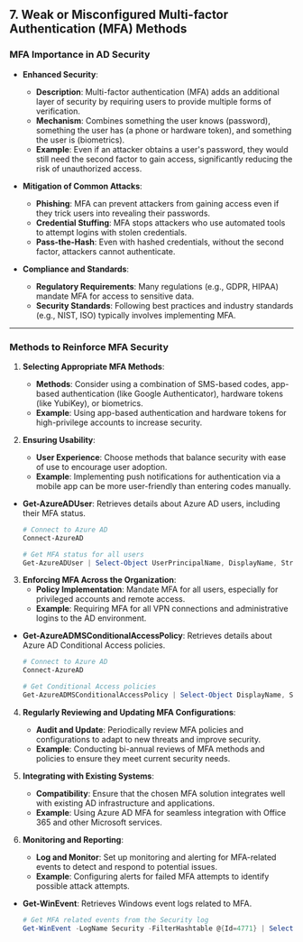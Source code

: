 ## 7. **Weak or Misconfigured Multi-factor Authentication (MFA) Methods**

### MFA Importance in AD Security

- **Enhanced Security**:
  - **Description**: Multi-factor authentication (MFA) adds an additional layer of security by requiring users to provide multiple forms of verification.
  - **Mechanism**: Combines something the user knows (password), something the user has (a phone or hardware token), and something the user is (biometrics).
  - **Example**: Even if an attacker obtains a user's password, they would still need the second factor to gain access, significantly reducing the risk of unauthorized access.

- **Mitigation of Common Attacks**:
  - **Phishing**: MFA can prevent attackers from gaining access even if they trick users into revealing their passwords.
  - **Credential Stuffing**: MFA stops attackers who use automated tools to attempt logins with stolen credentials.
  - **Pass-the-Hash**: Even with hashed credentials, without the second factor, attackers cannot authenticate.

- **Compliance and Standards**:
  - **Regulatory Requirements**: Many regulations (e.g., GDPR, HIPAA) mandate MFA for access to sensitive data.
  - **Security Standards**: Following best practices and industry standards (e.g., NIST, ISO) typically involves implementing MFA.

---

### Methods to Reinforce MFA Security

1. **Selecting Appropriate MFA Methods**:
   - **Methods**: Consider using a combination of SMS-based codes, app-based authentication (like Google Authenticator), hardware tokens (like YubiKey), or biometrics.
   - **Example**: Using app-based authentication and hardware tokens for high-privilege accounts to increase security.

2. **Ensuring Usability**:
   - **User Experience**: Choose methods that balance security with ease of use to encourage user adoption.
   - **Example**: Implementing push notifications for authentication via a mobile app can be more user-friendly than entering codes manually.
- **Get-AzureADUser**: Retrieves details about Azure AD users, including their MFA status.
  ```powershell
  # Connect to Azure AD
  Connect-AzureAD

  # Get MFA status for all users
  Get-AzureADUser | Select-Object UserPrincipalName, DisplayName, StrongAuthenticationMethods | Format-Table -AutoSize
  ```

3. **Enforcing MFA Across the Organization**:
   - **Policy Implementation**: Mandate MFA for all users, especially for privileged accounts and remote access.
   - **Example**: Requiring MFA for all VPN connections and administrative logins to the AD environment.
- **Get-AzureADMSConditionalAccessPolicy**: Retrieves details about Azure AD Conditional Access policies.
  ```powershell
  # Connect to Azure AD
  Connect-AzureAD

  # Get Conditional Access policies
  Get-AzureADMSConditionalAccessPolicy | Select-Object DisplayName, State, Conditions, GrantControls | Format-Table -AutoSize
  ```
4. **Regularly Reviewing and Updating MFA Configurations**:
   - **Audit and Update**: Periodically review MFA policies and configurations to adapt to new threats and improve security.
   - **Example**: Conducting bi-annual reviews of MFA methods and policies to ensure they meet current security needs.

5. **Integrating with Existing Systems**:
   - **Compatibility**: Ensure that the chosen MFA solution integrates well with existing AD infrastructure and applications.
   - **Example**: Using Azure AD MFA for seamless integration with Office 365 and other Microsoft services.

6. **Monitoring and Reporting**:
   - **Log and Monitor**: Set up monitoring and alerting for MFA-related events to detect and respond to potential issues.
   - **Example**: Configuring alerts for failed MFA attempts to identify possible attack attempts.

- **Get-WinEvent**: Retrieves Windows event logs related to MFA.
  ```powershell
  # Get MFA related events from the Security log
  Get-WinEvent -LogName Security -FilterHashtable @{Id=4771} | Select-Object TimeCreated, Message | Out-File "C:\Logs\MFAEvents.txt"
  ```
